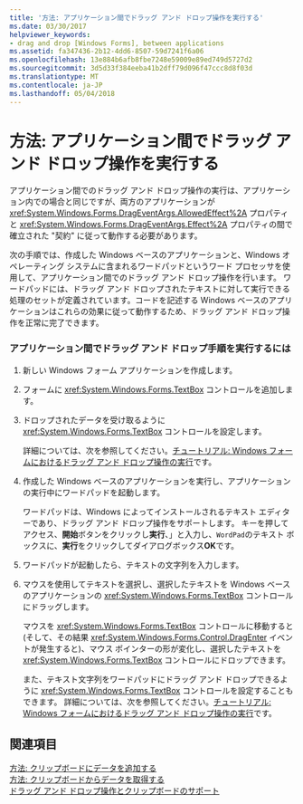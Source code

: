 ```yaml
---
title: '方法: アプリケーション間でドラッグ アンド ドロップ操作を実行する'
ms.date: 03/30/2017
helpviewer_keywords:
- drag and drop [Windows Forms], between applications
ms.assetid: fa347436-2b12-4dd6-8507-59d7241f6a06
ms.openlocfilehash: 13e884b6afb8fbe7248e59009e89ed749d5727d2
ms.sourcegitcommit: 3d5d33f384eeba41b2dff79d096f47ccc8d8f03d
ms.translationtype: MT
ms.contentlocale: ja-JP
ms.lasthandoff: 05/04/2018
---
```

# <a name="how-to-perform-drag-and-drop-operations-between-applications"></a>方法: アプリケーション間でドラッグ アンド ドロップ操作を実行する
アプリケーション間でのドラッグ アンド ドロップ操作の実行は、アプリケーション内での場合と同じですが、両方のアプリケーションが <xref:System.Windows.Forms.DragEventArgs.AllowedEffect%2A> プロパティと <xref:System.Windows.Forms.DragEventArgs.Effect%2A> プロパティの間で確立された "契約" に従って動作する必要があります。  
  
 次の手順では、作成した Windows ベースのアプリケーションと、Windows オペレーティング システムに含まれるワードパッドというワード プロセッサを使用して、アプリケーション間でのドラッグ アンド ドロップ操作を行います。 ワードパッドには、ドラッグ アンド ドロップされたテキストに対して実行できる処理のセットが定義されています。コードを記述する Windows ベースのアプリケーションはこれらの効果に従って動作するため、ドラッグ アンド ドロップ操作を正常に完了できます。  
  
### <a name="to-perform-a-drag-and-drop-procedure-between-applications"></a>アプリケーション間でドラッグ アンド ドロップ手順を実行するには  
  
1.  新しい Windows フォーム アプリケーションを作成します。  
  
2.  フォームに <xref:System.Windows.Forms.TextBox> コントロールを追加します。  
  
3.  ドロップされたデータを受け取るように <xref:System.Windows.Forms.TextBox> コントロールを設定します。  
  
     詳細については、次を参照してください。[チュートリアル: Windows フォームにおけるドラッグ アンド ドロップ操作の実行](../../../../docs/framework/winforms/advanced/walkthrough-performing-a-drag-and-drop-operation-in-windows-forms.md)です。  
  
4.  作成した Windows ベースのアプリケーションを実行し、アプリケーションの実行中にワードパッドを起動します。  
  
     ワードパッドは、Windows によってインストールされるテキスト エディターであり、ドラッグ アンド ドロップ操作をサポートします。 キーを押してアクセス、**開始**ボタンをクリックし**実行**、」と入力し、`WordPad`のテキスト ボックスに、**実行**をクリックしてダイアログボックス**OK**です。  
  
5.  ワードパッドが起動したら、テキストの文字列を入力します。  
  
6.  マウスを使用してテキストを選択し、選択したテキストを Windows ベースのアプリケーションの <xref:System.Windows.Forms.TextBox> コントロールにドラッグします。  
  
     マウスを <xref:System.Windows.Forms.TextBox> コントロールに移動すると (そして、その結果 <xref:System.Windows.Forms.Control.DragEnter> イベントが発生すると)、マウス ポインターの形が変化し、選択したテキストを <xref:System.Windows.Forms.TextBox> コントロールにドロップできます。  
  
     また、テキスト文字列をワードパッドにドラッグ アンド ドロップできるように <xref:System.Windows.Forms.TextBox> コントロールを設定することもできます。 詳細については、次を参照してください。[チュートリアル: Windows フォームにおけるドラッグ アンド ドロップ操作の実行](../../../../docs/framework/winforms/advanced/walkthrough-performing-a-drag-and-drop-operation-in-windows-forms.md)です。  
  
## <a name="see-also"></a>関連項目  
 [方法: クリップボードにデータを追加する](../../../../docs/framework/winforms/advanced/how-to-add-data-to-the-clipboard.md)  
 [方法: クリップボードからデータを取得する](../../../../docs/framework/winforms/advanced/how-to-retrieve-data-from-the-clipboard.md)  
 [ドラッグ アンド ドロップ操作とクリップボードのサポート](../../../../docs/framework/winforms/advanced/drag-and-drop-operations-and-clipboard-support.md)
